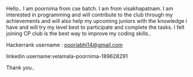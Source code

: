 Hello.. I am poornima from cse batch. I am from visakhapatnam. I am interested in programming and will contribute to the club through my achievements and will also help my upcoming juniors with the knowledge i have and will try my level best to participate and complete the tasks.
I felt joining CP club is the best way to improve my coding skills..

Hackerrank username : pooriabhi14@gmail.com

linkedin username:velamala-poornima-189628291

Thank you..
